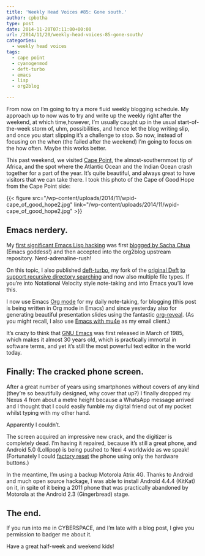 ```yaml
---
title: 'Weekly Head Voices #85: Gone south.'
author: cpbotha
type: post
date: 2014-11-20T07:11:00+00:00
url: /2014/11/20/weekly-head-voices-85-gone-south/
categories:
  - weekly head voices
tags:
  - cape point
  - cyanogenmod
  - deft-turbo
  - emacs
  - lisp
  - org2blog

---
```

From now on I’m going to try a more fluid weekly blogging schedule. My approach up to now was to try and write up the weekly right after the weekend, at which time,however, I’m usually caught up in the usual start-of-the-week storm of, uhm, possibilities, and hence let the blog writing slip, and once you start slipping it’s a challenge to stop. So now, instead of focusing on the when (the failed after the weekend) I’m going to focus on the how often. Maybe this works better. 

This past weekend, we visited [Cape Point][1], the almost-southernmost tip of Africa, and the spot where the Atlantic Ocean and the Indian Ocean crash together for a part of the year. It’s quite beautiful, and always great to have visitors that we can take there. I took this photo of the Cape of Good Hope from the Cape Point side: 

{{< figure src="/wp-content/uploads/2014/11/wpid-cape_of_good_hope2.jpg" link="/wp-content/uploads/2014/11/wpid-cape_of_good_hope2.jpg" >}}


## Emacs nerdery.

My <a href="https://github.com/punchagan/org2blog/pull/159">first significant Emacs Lisp hacking</a> was first <a href="http://sachachua.com/blog/2014/10/publishing-wordpress-thumbnail-images-using-emacs-org2blog/">blogged by Sacha Chua</a> (Emacs goddess!) and then accepted into the org2blog upstream repository. Nerd-adrenaline-rush!

On this topic, I also published <a href="https://github.com/cpbotha/deft-turbo">deft-turbo</a>, my fork of the <a href="http://jblevins.org/projects/deft/">original Deft</a> <a href="http://vxlabs.com/2014/06/04/modify-emacs-deft-for-recursive-directory-search/">to support recursive directory searching</a> and now also multiple file types. If you’re into Notational Velocity style note-taking and into Emacs you’ll love this.

I now use Emacs <a href="http://orgmode.org/">Org mode</a> for my daily note-taking, for blogging (this post is being written in Org mode in Emacs) and since yesterday also for generating beautiful presentation slides using the fantastic <a href="https://github.com/yjwen/org-reveal">org-reveal</a>. (As you might recall, I also use <a href="http://vxlabs.com/2014/06/06/configuring-emacs-mu4e-with-nullmailer-offlineimap-and-multiple-identities/">Emacs with mu4e</a> as my email client.)

It’s crazy to think that <a href="http://en.wikipedia.org/wiki/GNU_Emacs">GNU Emacs</a> was first released in March of 1985, which makes it almost 30 years old, which is practically immortal in software terms, and yet it’s still the most powerful text editor in the world today.

## Finally: The cracked phone screen.

After a great number of years using smartphones without covers of any kind (they’re so beautifully designed, why cover that up?) I finally dropped my Nexus 4 from about a metre height because a WhatsApp message arrived and I thought that I could easily fumble my digital friend out of my pocket whilst typing with my other hand.

Apparently I couldn’t.

The screen acquired an impressive new crack, and the digitizer is completely dead. I’m having it repaired, because it’s still a great phone, and Android 5.0 (Lollipop) is being pushed to Nexi 4 worldwide as we speak! (Fortunately I could <a href="https://support.google.com/nexus/answer/4596836?hl=en">factory reset</a> the phone using only the hardware buttons.)

In the meantime, I’m using a backup Motorola Atrix 4G. Thanks to Android and much open source hackage, I was able to install Android 4.4.4 (KitKat) on it, in spite of it being a 2011 phone that was practically abandoned by Motorola at the Android 2.3 (Gingerbread) stage.

## The end.

If you run into me in CYBERSPACE, and I’m late with a blog post, I give you permission to badger me about it.

Have a great half-week and weekend kids!


 [1]: http://en.wikipedia.org/wiki/Cape_Point
